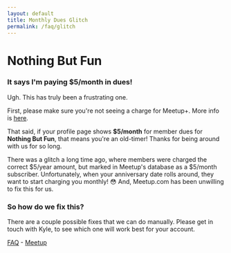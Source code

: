 ```yaml
---
layout: default
title: Monthly Dues Glitch
permalink: /faq/glitch
---
```


# Nothing But Fun

### It says I'm paying $5/month in dues!

Ugh. This has truly been a frustrating one.

First, please make sure you're not seeing a charge for Meetup+.  More info is <a href="/faq/meetup_plus">here</a>.

That said, if your profile page shows **$5/month** for member dues for **Nothing But Fun**, that means you're an old-timer! Thanks for being around with us for so long.

There was a glitch a long time ago, where members were charged the correct $5/year amount, but marked in Meetup's database as a $5/month subscriber. Unfortunately, when your anniversary date rolls around, they want to start charging you monthly! 😳 And, Meetup.com has been unwilling to fix this for us.

### So how do we fix this?

There are a couple possible fixes that we can do manually. Please get in touch with Kyle, to see which one will work best for your account. 


<a href="/faq">FAQ</a> - <a href="/">Meetup</a>


